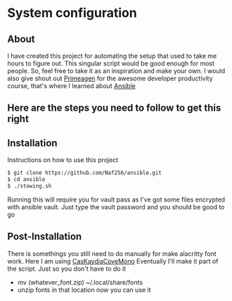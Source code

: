 # System configuration

## About
I have created this project for automating the setup that used to
take me hours to figure out. This singular script would be good
enough for most people. So, feel free to take it as an inspiration
and make your own. I would also give shout out [Primeagen](https://github.com/ThePrimeagen)
for the awesome developer productivity course, that's where I learned
about [Ansible](https://www.ansible.com/)

## Here are the steps you need to follow to get this right

## Installation
Instructions on how to use this project

```bash
$ git clone https://github.com/Naf256/ansible.git
$ cd ansible
$ ./stowing.sh
```
Running this will require you for vault pass as I've got some files
encrypted with ansible vault. Just type the vault password and you
should be good to go


## Post-Installation
There is somethings you still need to do manually for make alacritty font
work. Here I am using [CasKaydiaCoveMono](https://github.com/ryanoasis/nerd-fonts/releases/download/v3.0.2/CascadiaCode.zip)
Eventually I'll make it part of the script. Just so you don't have to do it

- mv (whatever_font.zip) ~/.local/share/fonts
- unzip fonts in that location now you can use it
